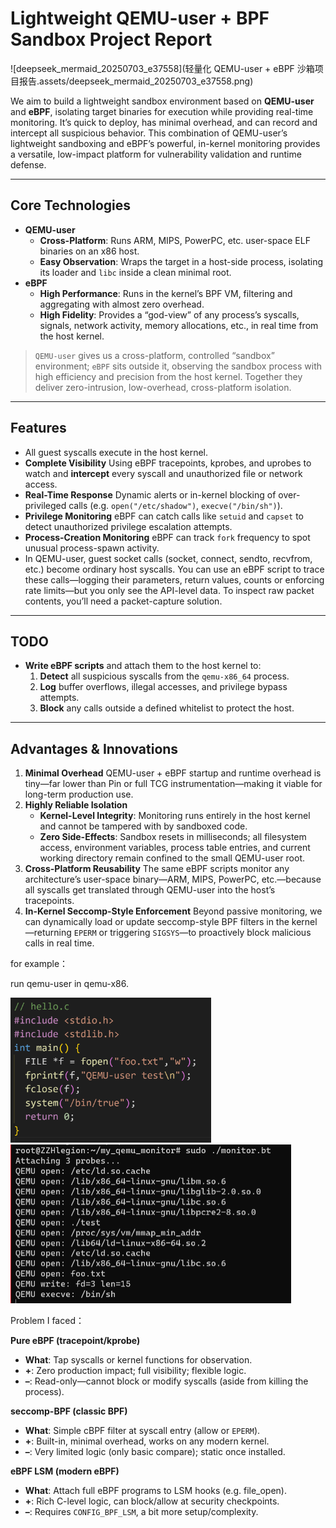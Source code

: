 # Lightweight QEMU-user + BPF Sandbox Project Report

![deepseek_mermaid_20250703_e37558](轻量化 QEMU-user + eBPF 沙箱项目报告.assets/deepseek_mermaid_20250703_e37558.png)

We aim to build a lightweight sandbox environment based on **QEMU-user** and **eBPF**, isolating target binaries for execution while providing real-time monitoring. It’s quick to deploy, has minimal overhead, and can record and intercept all suspicious behavior. This combination of QEMU-user’s lightweight sandboxing and eBPF’s powerful, in-kernel monitoring provides a versatile, low-impact platform for vulnerability validation and runtime defense.

------

## Core Technologies

- **QEMU-user**
  - **Cross-Platform**: Runs ARM, MIPS, PowerPC, etc. user-space ELF binaries on an x86 host.
  - **Easy Observation**: Wraps the target in a host-side process, isolating its loader and `libc` inside a clean minimal root.
- **eBPF**
  - **High Performance**: Runs in the kernel’s BPF VM, filtering and aggregating with almost zero overhead.
  - **High Fidelity**: Provides a “god-view” of any process’s syscalls, signals, network activity, memory allocations, etc., in real time from the host kernel.

> `QEMU-user` gives us a cross-platform, controlled “sandbox” environment;
>  `eBPF` sits outside it, observing the sandbox process with high efficiency and precision from the host kernel.
>  Together they deliver zero-intrusion, low-overhead, cross-platform isolation.

------

## Features

-  All guest syscalls execute in the host kernel.
- **Complete Visibility**
   Using eBPF tracepoints, kprobes, and uprobes to watch and **intercept** every syscall and unauthorized file or network access.
- **Real-Time Response**
   Dynamic alerts or in-kernel blocking of over-privileged calls (e.g. `open("/etc/shadow")`, `execve("/bin/sh")`).
- **Privilege Monitoring**
   eBPF can catch calls like `setuid` and `capset` to detect unauthorized privilege escalation attempts.
- **Process-Creation Monitoring**
   eBPF can track `fork` frequency to spot unusual process-spawn activity.
- In QEMU-user, guest socket calls (socket, connect, sendto, recvfrom, etc.) become ordinary host syscalls. You can use an eBPF script to trace these calls—logging their parameters, return values, counts or enforcing rate limits—but you only see the API-level data. To inspect raw packet contents, you’ll need a packet-capture solution.

------

## TODO

- **Write eBPF scripts** and attach them to the host kernel to:
  1. **Detect** all suspicious syscalls from the `qemu-x86_64` process.
  2. **Log** buffer overflows, illegal accesses, and privilege bypass attempts.
  3. **Block** any calls outside a defined whitelist to protect the host.

------

## Advantages & Innovations

1. **Minimal Overhead**
    QEMU-user + eBPF startup and runtime overhead is tiny—far lower than Pin or full TCG instrumentation—making it viable for long-term production use.
2. **Highly Reliable Isolation**
   - **Kernel-Level Integrity**: Monitoring runs entirely in the host kernel and cannot be tampered with by sandboxed code.
   - **Zero Side-Effects**: Sandbox resets in milliseconds; all filesystem access, environment variables, process table entries, and current working directory remain confined to the small QEMU-user root.
3. **Cross-Platform Reusability**
    The same eBPF scripts monitor any architecture’s user-space binary—ARM, MIPS, PowerPC, etc.—because all syscalls get translated through QEMU-user into the host’s tracepoints.
4. **In-Kernel Seccomp-Style Enforcement**
    Beyond passive monitoring, we can dynamically load or update seccomp-style BPF filters in the kernel—returning `EPERM` or triggering `SIGSYS`—to proactively block malicious calls in real time.

for example：

run qemu-user in qemu-x86. 

<img src="轻量化 QEMU-user + eBPF 沙箱项目报告.assets/image-20250703110537453.png" alt="image-20250703110537453" style="zoom:33%;" />

<img src="轻量化 QEMU-user + eBPF 沙箱项目报告.assets/image-20250703110503312.png" alt="image-20250703110503312" style="zoom:50%;" />



Problem I faced：

**Pure eBPF (tracepoint/kprobe)**

- **What**: Tap syscalls or kernel functions for observation.
- **+**: Zero production impact; full visibility; flexible logic.
- **–**: Read-only—cannot block or modify syscalls (aside from killing the process).

**seccomp-BPF (classic BPF)**

- **What**: Simple cBPF filter at syscall entry (allow or `EPERM`).
- **+**: Built-in, minimal overhead, works on any modern kernel.
- **–**: Very limited logic (only basic compare); static once installed.

**eBPF LSM (modern eBPF)**

- **What**: Attach full eBPF programs to LSM hooks (e.g. file_open).
- **+**: Rich C-level logic, can block/allow at security checkpoints.
- **–**: Requires `CONFIG_BPF_LSM`, a bit more setup/complexity.
